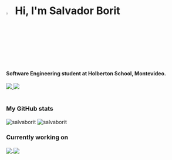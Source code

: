 <!--HEADER-->
<h1>
<img width=3.5% src="https://i.pinimg.com/originals/21/f2/07/21f2078d23f9195570a3711c018328b2.png" alt="wave" />
 Hi, I'm Salvador Borit
</h1>
<h4> Software Engineering student at Holberton School, Montevideo. </h4>

<div>
  <a href="https://www.linkedin.com/in/salvadorborit/"> <img src="https://img.shields.io/badge/linkedin-%230077B5.svg?style=for-the-badge&logo=linkedin&logoColor=white" /> 
  </a>
  <a href="mailto:salvaborit@gmail.com"> <img src="https://img.shields.io/badge/Gmail-D14836?style=for-the-badge&logo=gmail&logoColor=white" />
  </a>
</div>

<br>

<!-- ADD-ONS -->
<p align="center">

  <h3> My GitHub stats </h3>
  <!-- first add-on -->
   <img align="center" src="https://github-readme-stats.vercel.app/api?username=salvaborit&theme=github_dark&hide_title=true" alt="salvaborit" />
  <!-- second add-on -->
    <img align="center" src="https://github-readme-stats.vercel.app/api/top-langs?username=salvaborit&show_icons=true&locale=en&layout=compact&theme=github_dark&hide_title=true" alt="salvaborit" />

<br>

  <h3> Currently working on </h3>
  <!-- third add on -->
    <a href="https://github.com/salvaborit/holbertonschool-low_level_programming">
      <img align="center" src="https://github-readme-stats.vercel.app/api/pin/?username=salvaborit&repo=holbertonschool-low_level_programming&theme=github_dark" />
    </a>
    <a href="https://github.com/salvaborit/holbertonschool-higher_level_programming">
      <img align="center" src="https://github-readme-stats.vercel.app/api/pin/?username=salvaborit&repo=holbertonschool-higher_level_programming&theme=github_dark" />
    </a>

</p>
